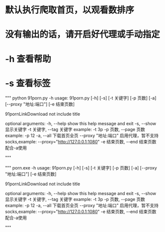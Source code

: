 # 默认执行爬取首页，以观看数排序
# 没有输出的话，请开启好代理或手动指定
# -h 查看帮助
# -s 查看标签

"""
python 91porn.py -h
usage: 91porn.py [-h] [-s] [-t 关键字] [-p 页数] [-a] [--proxy "地址:端口"] [-e 结束页数]

91pornLinkDownload not include title

optional arguments:
  -h, --help           show this help message and exit
  -s, --show           显示关键字
  -t 关键字, --tag 关键字    example: -t 3p
  -p 页数, --page 页数     example: -p 12
  -a, --all            下载首页全页
  --proxy "地址:端口"      启用代理，暂不支持socks,example: --proxy="http://127.0.0.1:1080"
  -e 结束页数, --end 结束页数  配合-a使用
  
"""


"""
porn.exe -h
usage: 91porn.py [-h] [-s] [-t 关键字] [-p 页数] [-a] [--proxy "地址:端口"] [-e 结束页数]

91pornLinkDownload not include title

optional arguments:
  -h, --help           show this help message and exit
  -s, --show           显示关键字
  -t 关键字, --tag 关键字    example: -t 3p
  -p 页数, --page 页数     example: -p 12
  -a, --all            下载首页全页
  --proxy "地址:端口"      启用代理，暂不支持socks,example: --proxy="http://127.0.0.1:1080"
  -e 结束页数, --end 结束页数  配合-a使用

"""

